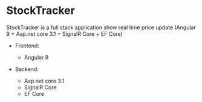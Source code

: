 # StockTracker
StockTracker is a full stack application show real time price update (Angular 9 + Asp.net core 3.1 + SignalR Core + EF Core)

- Frontend:
  - Angular 9

- Backend:
  - Asp.net core 3.1 
  - SignalR Core 
  - EF Core
